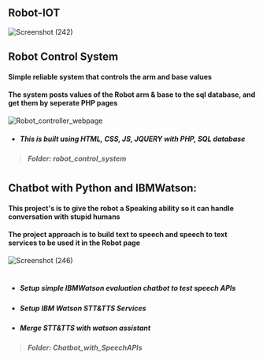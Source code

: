 ## Robot-IOT
![Screenshot (242)](https://user-images.githubusercontent.com/49666154/127552022-a7a383e0-55fc-42e8-9fbe-d1256fb86eae.png)

## Robot Control System 
#### Simple reliable system that controls the arm and base values
#### The system posts values of the Robot arm & base to the sql database, and get them by seperate PHP pages 
![Robot_controller_webpage](https://user-images.githubusercontent.com/49666154/127557885-d089d4a4-448c-41ed-8329-fefa70007bbb.png)
- ##### This is built using HTML, CSS, JS, JQUERY with PHP, SQL database
> ##### **Folder: robot_control_system** 


#
## Chatbot with Python and IBMWatson:
#### This project's is to give the robot a Speaking ability so it can handle conversation with stupid humans
#### The project approach is to build text to speech and speech to text services to be used it in the Robot page
![Screenshot (246)](https://user-images.githubusercontent.com/49666154/127555231-98bd7ea2-96fa-416a-ae7b-fdd68ec45006.png) 

#
- ##### Setup simple IBMWatson evaluation chatbot to test speech APIs
- ##### Setup IBM Watson STT&TTS Services
- ##### Merge STT&TTS with watson assistant
> ##### **Folder: Chatbot_with_SpeechAPIs**



